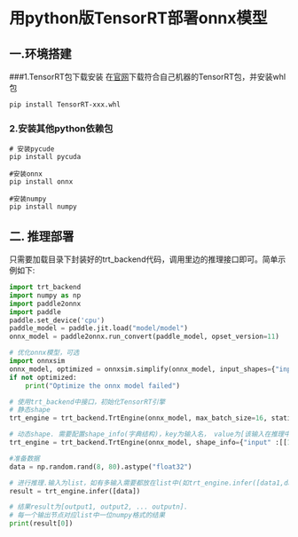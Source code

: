 # 用python版TensorRT部署onnx模型

## 一.环境搭建
###1.TensorRT包下载安装
在[官网](https://developer.download.nvidia.cn/compute/redist/nvidia-tensorrt)下载符合自己机器的TensorRT包，并安装whl包
```
pip install TensorRT-xxx.whl
```

### 2.安装其他python依赖包
```
# 安装pycude
pip install pycuda

#安装onnx
pip install onnx

#安装numpy
pip install numpy
```

## 二. 推理部署
只需要加载目录下封装好的trt_backend代码，调用里边的推理接口即可。简单示例如下:
```python
import trt_backend
import numpy as np
import paddle2onnx
import paddle
paddle.set_device('cpu')
paddle_model = paddle.jit.load("model/model")
onnx_model = paddle2onnx.run_convert(paddle_model, opset_version=11)

# 优化onnx模型，可选
import onnxsim
onnx_model, optimized = onnxsim.simplify(onnx_model, input_shapes={"input": [12, 80]}, dynamic_input_shape=True, skipped_optimizers=["extract_constant_to_initializer"])↩
if not optimized:
    print("Optimize the onnx model failed")

# 使用trt_backend中接口，初始化TensorRT引擎
# 静态shape
trt_engine = trt_backend.TrtEngine(onnx_model, max_batch_size=16, static_shape=True)

# 动态shape. 需要配置shape_info(字典结构)，key为输入名， value为[该输入在推理中的最小形状(min_shape)、最常用的形状(opt_shape)、最大形状(max_shape)]
trt_engine = trt_backend.TrtEngine(onnx_model, shape_info={"input" :[[1, 80], [10, 80], [16, 80]]}, max_batch_size=16, static_shape=False)

#准备数据
data = np.random.rand(8, 80).astype("float32")

# 进行推理.输入为list，如有多输入需要都放在list中(如trt_engine.infer([data1,data2]))
result = trt_engine.infer([data])

# 结果result为[output1, output2, ... outputn]. 
# 每一个输出节点对应list中一位numpy格式的结果
print(result[0])
```
